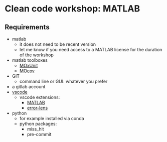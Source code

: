 # Clean code workshop: MATLAB

## Requirements

- matlab
  - it does not need to be recent version
  - let me know if you need access to a MATLAB license for the duration of the
    workshop
- matlab toolboxes
  - [MOxUnit](https://github.com/MOxUnit/MOxUnit)
  - [MOcov](https://github.com/MOcov/MOcov)
- GIT
  - command line or GUI: whatever you prefer
- a gitlab account
- [vscode](https://code.visualstudio.com/)
  - vscode extensions:
    - [MATLAB](https://marketplace.visualstudio.com/items?itemName=Gimly81.matlab)
    - [error-lens](https://marketplace.visualstudio.com/items?itemName=usernamehw.errorlens)
- python
  - for example installed via conda
  - python packages:
    - miss_hit
    - pre-commit
